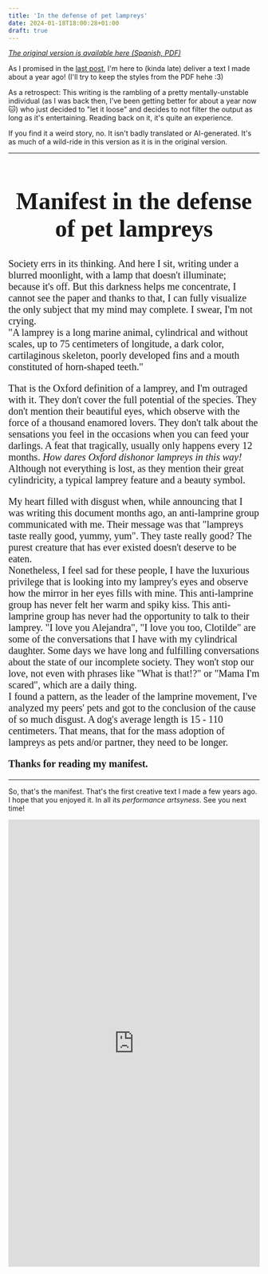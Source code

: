 ```yaml
---
title: 'In the defense of pet lampreys'
date: 2024-01-18T18:00:28+01:00
draft: true
---
```


[*The original version is available here (Spanish, PDF)*](/documents/lamprey-defense-ES.pdf)

As I promised in the [last post](https://blog.goose.love/posts/series-announcement/), I'm here to (kinda late) deliver a text I made about a year ago! (I'll try to keep the styles from the PDF hehe :3)

As a retrospect: This writing is the rambling of a pretty mentally-unstable individual (as I was back then, I've been getting better for about a year now :cat:) who just decided to "let it loose" and decides to not filter the output as long as it's entertaining. Reading back on it, it's quite an experience.

If you find it a weird story, no. It isn't badly translated or AI-generated. It's as much of a wild-ride in this version as it is in the original version.

---

<div class="manifest">
    <h1>Manifest in the defense of pet lampreys</h1>
    <p>
Society errs in its thinking. And here I sit, writing under a blurred moonlight, with a lamp that doesn't illuminate; because it's off. But this darkness helps me concentrate, I cannot see the paper and thanks to that, I can fully visualize the only subject that my mind may complete. I swear, I'm not crying.<br> "A lamprey is a long marine animal, cylindrical and without scales, up to 75 centimeters of longitude, a dark color, cartilaginous skeleton, poorly developed fins and a mouth constituted of horn-shaped teeth."

That is the Oxford definition of a lamprey, and I'm outraged with it. They don't cover the full potential of the species. They don't mention their beautiful eyes, which observe with the force of a thousand enamored lovers. They don't talk about the sensations you feel in the occasions when you can feed your darlings. A feat that tragically, usually only happens every 12 months. *How dares Oxford dishonor lampreys in this way!* Although not everything is lost, as they mention their great cylindricity, a typical lamprey feature and a beauty symbol.

My heart filled with disgust when, while announcing that I was writing this document months ago, an anti-lamprine group communicated with me. Their message was that "lampreys taste really good, yummy, yum". They taste really good? The purest creature that has ever existed doesn't deserve to be eaten.<br>
Nonetheless, I feel sad for these people, I have the luxurious privilege that is looking into my lamprey's eyes and observe how the mirror in her eyes fills with mine. This anti-lamprine group has never felt her warm and spiky kiss. This anti-lamprine group has never had the opportunity to talk to their lamprey. "I love you Alejandra", "I love you too, Clotilde" are some of the conversations that I have with my cylindrical daughter. Some days we have long and fulfilling conversations about the state of our incomplete society. They won't stop our love, not even with phrases like "What is that!?" or "Mama I'm scared", which are a daily thing.<br>
I found a pattern, as the leader of the lamprine movement, I've analyzed my peers' pets and got to the conclusion of the cause of so much disgust. A dog's average length is 15 - 110 centimeters. That means, that for the mass adoption of lampreys as pets and/or partner, they need to be longer.

**Thanks for reading my manifest.**
    </p>
</div>

---

So, that's the manifest. That's the first creative text I made a few years ago. I hope that you enjoyed it. In all its *performance artsyness*. See you next time!

<div style="width:100%;height:0;padding-bottom:178%;position:relative;"><iframe src="https://giphy.com/embed/12PA1eI8FBqEBa" width="100%" height="100%" style="position:absolute" frameBorder="0" class="giphy-embed" allowFullScreen></iframe></div>

<link rel="preconnect" href="https://fonts.googleapis.com">
<link rel="preconnect" href="https://fonts.gstatic.com" crossorigin>
<link href="https://fonts.googleapis.com/css2?family=EB+Garamond:wght@400&display=swap" rel="stylesheet">

<style>
    .manifest * {
        font-family: 'EB Garamond', serif;
    }
    .manifest h1 {
        text-align: center;
        font-size: 3rem;
    }
    .manifest p {
        font-size: 20px;
    }
</style>